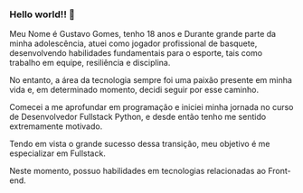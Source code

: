 ### Hello world!! 👋

Meu Nome é Gustavo Gomes, tenho 18 anos e Durante grande parte da minha adolescência, atuei como jogador profissional de basquete, desenvolvendo habilidades fundamentais para o esporte, tais como trabalho em equipe, resiliência e disciplina.

No entanto, a área da tecnologia sempre foi uma paixão presente em minha vida e, em determinado momento, decidi seguir por esse caminho.

Comecei a me aprofundar em programação e iniciei minha jornada no curso de Desenvolvedor Fullstack Python, e desde então tenho me sentido extremamente motivado.

Tendo em vista o grande sucesso dessa transição, meu objetivo é me especializar em Fullstack.

Neste momento, possuo habilidades em tecnologias relacionadas ao Front-end.
